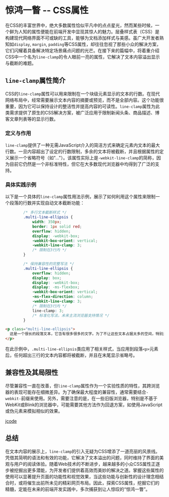 # 惊鸿一瞥 -- CSS属性

在CSS的丰富世界中，绝大多数属性恰似平凡中的点点星光，然而某些时候，一个鲜为人知的属性便能在前端开发中显现其惊人的魅力。层叠样式表（CSS）是构建现代网络界面不可或缺的工具，能够为文档添加样式与美感。虽广大开发者熟知如`display`, `margin`, `padding`等CSS属性，却往往忽视了那些小众的解决方案，它们闪耀着具备解决特定场景痛点问题的光芒。在接下来的篇幅中，将着重介绍CSS中一个名为`line-clamp`的令人眼前一亮的属性，它解决了文本内容溢出显示与截断的难题。

## `line-clamp`属性简介

CSS的`line-clamp`属性可以用来限制在一个块级元素显示的文本的行数。在现代网络布局中，经常需要展示文本内容的摘要或预览，而不是全部内容。这个功能很重要，因为它可以保持设计的整洁性并提高内容的可读性。`line-clamp`属性为此类需求提供了原生的CSS解决方案，被广泛应用于限制新闻头条、商品描述、博客文章列表等的显示行数。

### 定义与作用

`line-clamp`提供了一种无需JavaScript介入的简洁方式来确定元素内文本的最大行数。一旦内容超出了设定的行数限制，多余的文本将被截断，并且根据属性的定义展示一个省略符号（如"..."）。该属性实际上是`-webkit-line-clamp`的简称，因为目前它仍然是一个非标准特性，但它在大多数现代浏览器中均得到了广泛的支持。

### 具体实践示例

以下是一个具体的`line-clamp`属性用法示例，展示了如何利用这个属性来限制一个段落的行数并实现自动文本截断功能：

```css
        /* 多行文本截断样式 */
        .multi-line-ellipsis {
            width: 350px;
            border: 1px solid red;
            overflow: hidden;
            display: -webkit-box;
            -webkit-box-orient: vertical;
            -webkit-line-clamp: 3;
            /* 限制在3行内 */
        }

        /* 保持兼容性的完整写法 */
        .multi-line-ellipsis {
            overflow: hidden;
            display: box;
            display: -webkit-box;
            display: -ms-flexbox;
            -webkit-box-orient: vertical;
            -ms-flex-direction: column;
            -webkit-line-clamp: 3;
            /* 限制在3行内 */
            line-clamp: 3;
            /* 标准化写法，未来主流浏览器支持情况 */
        }
```
```html
<p class="multi-line-ellipsis">
  这是一个很长的段落文本，它含有很多很多的文字。为了不让这些文本占据太多的空间，特别是在用户界面的卡片或列表中，使用line-clamp属性来限制这个段落仅展示最多三行文本非常有用。如果文本超出了三行，超出的文本将以省略号方式显示，从而保持布局的整洁并提升用户的阅读体验。
</p>
```

在此示例中，`.multi-line-ellipsis`类应用了相关样式，当应用到段落`<p>`元素后，任何超出三行的文本内容都将被截断，并且在末尾显示省略号。

## 兼容性及其局限性

尽管兼容性一直在改善，但`line-clamp`属性作为一个实验性质的特性，其跨浏览器的表现可能存在细微差异。为了确保最大程度的兼容性，通常需要结合`-webkit-`前缀来使用。另外，需要注意的是，在一些旧版浏览器，特别是不基于WebKit或Blink的浏览器中，可能需要其他方法作为回退方案，如使用JavaScript或伪元素来模拟相似的效果。

[jcode](https://code.juejin.cn/pen/7317465607556104242)

## 总结

在文本内容的展示上，`line-clamp`的引入无疑为CSS增添了一道亮丽的风景线。凭借其简明的语法和有效的功能，它解决了文本溢出的问题，同时维持了界面的美观与用户的阅读体验。随着Web技术的不断进步，越来越多的小众CSS属性正逐步被挖掘出更多潜能，为开发者们提供着高效而美妙的解决之道。掌握这些属性的使用可以显著提升页面的功能性和视觉效果，当这些功能与创新性的设计理念相结合时，或将催生出前所未见的精彩网页布局。因此，探索CSS属性，挖掘它们的精髓，定能在未来的前端开发实践中，多次捕获到让人惊叹的“惊鸿一瞥”。